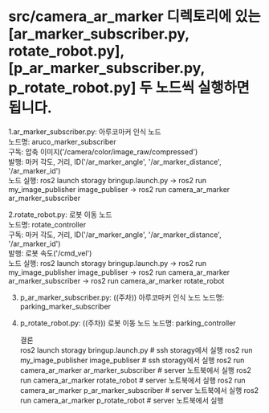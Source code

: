 # src/camera_ar_marker 디렉토리에 있는 [ar_marker_subscriber.py, rotate_robot.py], [p_ar_marker_subscriber.py, p_rotate_robot.py] 두 노드씩 실행하면 됩니다.

1.ar_marker_subscriber.py: 아루코마커 인식 노드  
  노드명: aruco_marker_subscriber  
  구독: 압축 이미지('/camera/color/image_raw/compressed')  
  발행: 마커 각도, 거리, ID('/ar_marker_angle', '/ar_marker_distance', '/ar_marker_id')  
  노드 실행: ros2 launch storagy bringup.launch.py -> ros2 run my_image_publisher image_publiser -> ros2 run camera_ar_marker ar_marker_subscriber  

2.rotate_robot.py: 로봇 이동 노드  
  노드명: rotate_controller  
  구독: 마커 각도, 거리, ID('/ar_marker_angle', '/ar_marker_distance', '/ar_marker_id')  
  발행: 로봇 속도('/cmd_vel')  
  노드 실행: ros2 launch storagy bringup.launch.py -> ros2 run my_image_publisher image_publiser -> ros2 run camera_ar_marker ar_marker_subscriber -> ros2 run camera_ar_marker rotate_robot    

3. p_ar_marker_subscriber.py: ((주차)) 아루코마커 인식 노드
   노드명: parking_marker_subscriber

4. p_rotate_robot.py: ((주차)) 로봇 이동 노드
   노드명: parking_controller
   
    결론  
    ros2 launch storagy bringup.launch.py  # ssh storagy에서 실행
    ros2 run my_image_publisher image_publiser  # ssh storagy에서 실행
    ros2 run camera_ar_marker ar_marker_subscriber  # server 노트북에서 실행
    ros2 run camera_ar_marker rotate_robot      # server 노트북에서 실행
    ros2 run camera_ar_marker p_ar_marker_subscriber # server 노트북에서 실행
    ros2 run camera_ar_marker p_rotate_robot    # server 노트북에서 실행
